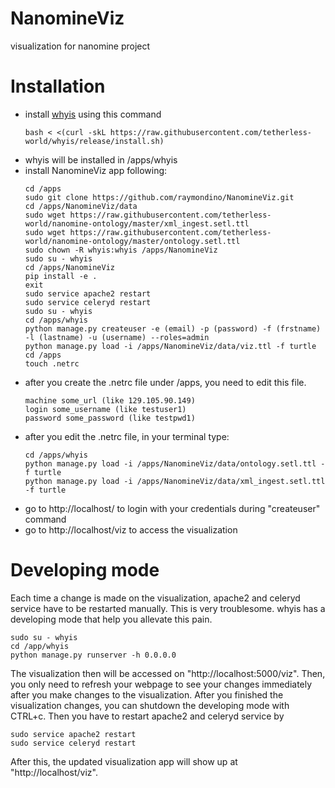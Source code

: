 # NanomineViz
visualization for nanomine project

# Installation
- install [whyis](http://tetherless-world.github.io/whyis/install) using this command
  ```
  bash < <(curl -skL https://raw.githubusercontent.com/tetherless-world/whyis/release/install.sh)
  ```
- whyis will be installed in /apps/whyis
- install NanomineViz app following:
  ```
  cd /apps
  sudo git clone https://github.com/raymondino/NanomineViz.git
  cd /apps/NanomineViz/data
  sudo wget https://raw.githubusercontent.com/tetherless-world/nanomine-ontology/master/xml_ingest.setl.ttl
  sudo wget https://raw.githubusercontent.com/tetherless-world/nanomine-ontology/master/ontology.setl.ttl
  sudo chown -R whyis:whyis /apps/NanomineViz
  sudo su - whyis
  cd /apps/NanomineViz
  pip install -e .
  exit
  sudo service apache2 restart
  sudo service celeryd restart
  sudo su - whyis
  cd /apps/whyis
  python manage.py createuser -e (email) -p (password) -f (frstname) -l (lastname) -u (username) --roles=admin
  python manage.py load -i /apps/NanomineViz/data/viz.ttl -f turtle
  cd /apps
  touch .netrc
  ```
- after you create the .netrc file under /apps, you need to edit this file.
  ```
  machine some_url (like 129.105.90.149)
  login some_username (like testuser1)
  password some_password (like testpwd1)
  ```
- after you edit the .netrc file, in your terminal type:
  ```
  cd /apps/whyis
  python manage.py load -i /apps/NanomineViz/data/ontology.setl.ttl -f turtle
  python manage.py load -i /apps/NanomineViz/data/xml_ingest.setl.ttl -f turtle
  ```
- go to http://localhost/ to login with your credentials during "createuser" command
- go to http://localhost/viz to access the visualization

# Developing mode
Each time a change is made on the visualization, apache2 and celeryd service have to be restarted manually. 
This is very troublesome. whyis has a developing mode that help you allevate this pain. 
```
sudo su - whyis
cd /app/whyis
python manage.py runserver -h 0.0.0.0
``` 
The visualization then will be accessed on "http://localhost:5000/viz".
Then, you only need to refresh your webpage to see your changes immediately after you make changes to the visualization. 
After you finished the visualization changes, you can shutdown the developing mode with CTRL+c.
Then you have to restart apache2 and celeryd service by
```
sudo service apache2 restart
sudo service celeryd restart
```
After this, the updated visualization app will show up at "http://localhost/viz".
